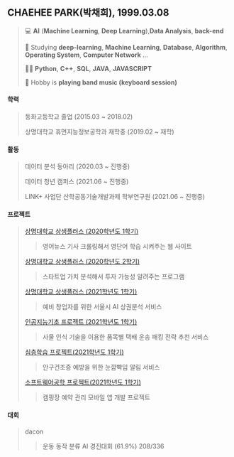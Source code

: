 ## CHAEHEE PARK(박채희), 1999.03.08
> 💻 **AI** (**Machine Learning**, **Deep Learning**),**Data Analysis**, **back-end**
> 
> 📝 Studying **deep-learning**, **Machine Learning**, **Database**, **Algorithm**, **Operating System**, **Computer Network** ... 
> 
> 👩‍💻 **Python**, **C++**, **SQL**, **JAVA**, **JAVASCRIPT**
> 
> 🎹 Hobby is **playing band music (keyboard session)**


#### 학력  
>동화고등학교 졸업 (2015.03 ~ 2018.02) 
>
>상명대학교 휴먼지능정보공학과 재학중 (2019.02 ~ 재학)


#### 활동
>데이터 분석 동아리 (2020.03 ~ 진행중)
>
>데이터 청년 캠퍼스 (2021.06 ~ 진행중)
>
>LINK+ 사업단 산학공동기술개발과제 학부연구원 (2021.06 ~ 진행중)


#### 프로젝트
>[상명대학교 상생플러스 (2020학년도 1학기)](http://github.com/ChaeheePark/LEWA)
>> 영어뉴스 기사 크롤링해서 영단어 학습 시켜주는 웹 사이트 
>> 
>[상명대학교 상생플러스 (2020학년도 2학기)](https://github.com/ChaeheePark/DATA_IS_FUTURE)
>> 스타트업 가치 분석해서 투자 가능성 알려주는 프로그램
>>
>[상명대학교 상생플러스 (2021학년도 1학기)](https://github.com/ChaeheePark/commercial_analysis)
>> 예비 창업자를 위한 서울시 AI 상권분석 서비스
>> 
>[인공지능기초 프로젝트 (2021학년도 1학기)](http://github.com/ChaeheePark/SMUS)
>> 사물 인식 기술을 이용한 품목별 택배 운송 패킹 전략 추천 서비스 
>> 
>[심층학습 프로젝트(2021학년도 1학기)](https://github.com/smu-deep-learning-project)
>> 안구건조증 예방을 위한 눈깜빡임 알림 서비스
>> 
>[소프트웨어공학 프로젝트(2021학년도 1학기)](https://github.com/smu-sw-engineering)
>> 캠핑장 예약 관리 모바일 앱 개발 프로젝트

#### 대회
>dacon
>>운동 동작 분류 AI 경진대회 (61.9%) 208/336
